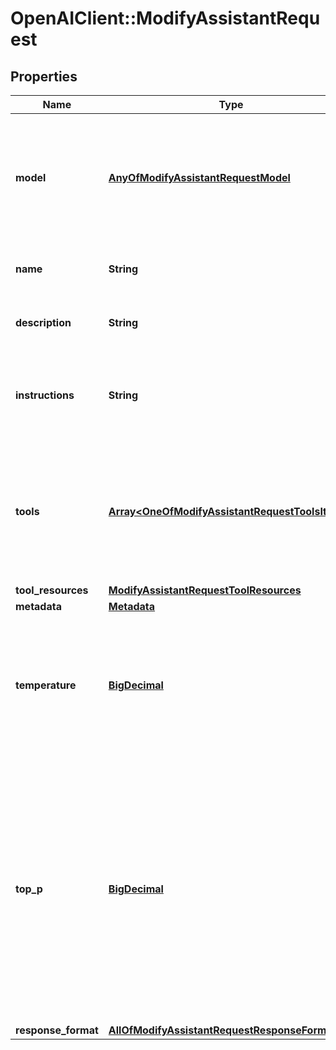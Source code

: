 # OpenAIClient::ModifyAssistantRequest

## Properties
Name | Type | Description | Notes
------------ | ------------- | ------------- | -------------
**model** | [**AnyOfModifyAssistantRequestModel**](AnyOfModifyAssistantRequestModel.md) | ID of the model to use. You can use the [List models](/docs/api-reference/models/list) API to see all of your available models, or see our [Model overview](/docs/models) for descriptions of them.  | [optional] 
**name** | **String** | The name of the assistant. The maximum length is 256 characters.  | [optional] 
**description** | **String** | The description of the assistant. The maximum length is 512 characters.  | [optional] 
**instructions** | **String** | The system instructions that the assistant uses. The maximum length is 256,000 characters.  | [optional] 
**tools** | [**Array&lt;OneOfModifyAssistantRequestToolsItems&gt;**](.md) | A list of tool enabled on the assistant. There can be a maximum of 128 tools per assistant. Tools can be of types &#x60;code_interpreter&#x60;, &#x60;file_search&#x60;, or &#x60;function&#x60;.  | [optional] 
**tool_resources** | [**ModifyAssistantRequestToolResources**](ModifyAssistantRequestToolResources.md) |  | [optional] 
**metadata** | [**Metadata**](Metadata.md) |  | [optional] 
**temperature** | [**BigDecimal**](BigDecimal.md) | What sampling temperature to use, between 0 and 2. Higher values like 0.8 will make the output more random, while lower values like 0.2 will make it more focused and deterministic.  | [optional] [default to 1]
**top_p** | [**BigDecimal**](BigDecimal.md) | An alternative to sampling with temperature, called nucleus sampling, where the model considers the results of the tokens with top_p probability mass. So 0.1 means only the tokens comprising the top 10% probability mass are considered.  We generally recommend altering this or temperature but not both.  | [optional] [default to 1]
**response_format** | [**AllOfModifyAssistantRequestResponseFormat**](AllOfModifyAssistantRequestResponseFormat.md) |  | [optional] 

